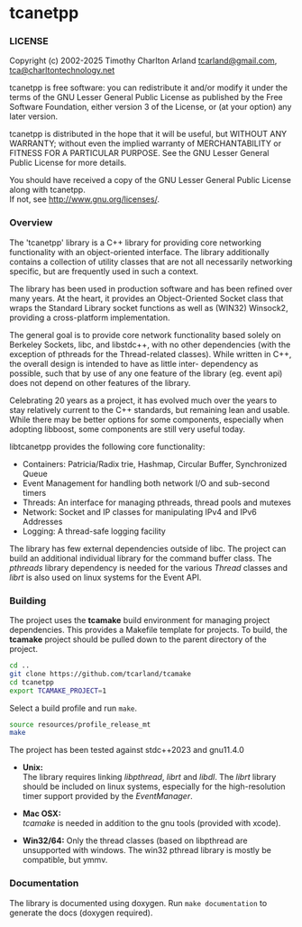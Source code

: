 tcanetpp
========

### LICENSE

  Copyright (c) 2002-2025 Timothy Charlton Arland 
        <tcarland@gmail.com>, <tca@charltontechnology.net>

  tcanetpp is free software: you can redistribute it and/or modify
  it under the terms of the GNU Lesser General Public License as
  published by the Free Software Foundation, either version 3 of
  the License, or (at your option) any later version.

  tcanetpp is distributed in the hope that it will be useful,
  but WITHOUT ANY WARRANTY; without even the implied warranty of
  MERCHANTABILITY or FITNESS FOR A PARTICULAR PURPOSE.  See the
  GNU Lesser General Public License for more details.

  You should have received a copy of the GNU Lesser General Public
  License along with tcanetpp.  
  If not, see <http://www.gnu.org/licenses/>.

<!--
  @mainpage tcanetpp
 -->

<!--
  @section overview
  -->
### Overview

The 'tcanetpp' library is a C++ library for providing core networking
functionality with an object-oriented interface. The library additionally
contains a collection of utility classes that are not all necessarily 
networking specific, but are frequently used in such a context.

The library has been used in production software and has been
refined over many years. At the heart, it provides an Object-Oriented
Socket class that wraps the Standard Library socket functions as well
as (WIN32) Winsock2, providing a cross-platform implementation.   

The general goal is to provide core network functionality based solely 
on Berkeley Sockets, libc, and libstdc++, with no other dependencies 
(with the exception of pthreads for the Thread-related classes). While 
written in C++, the overall design is intended to have as little inter-
dependency as possible, such that by use of any one feature of the 
library (eg. event api) does not depend on other features of the library.  

Celebrating 20 years as a project, it has evolved much over the years 
to stay relatively current to the C++ standards, but remaining lean and 
usable. While there may be better options for some components, especially 
when adopting libboost, some components are still very useful today. 

libtcanetpp provides the following core functionality:
 * Containers: Patricia/Radix trie, Hashmap, Circular Buffer, Synchronized Queue
 * Event Management for handling both network I/O and sub-second timers
 * Threads: An interface for managing pthreads, thread pools and mutexes
 * Network: Socket and IP classes for manipulating IPv4 and IPv6 Addresses
 * Logging: A thread-safe logging facility  
 
The library has few external dependencies outside of libc. The project can 
build an additional individual library for the command buffer class. The 
*pthreads* library dependency is needed for the various *Thread* classes 
and *librt* is also used on linux systems for the Event API.  


### Building

The project uses the **tcamake** build environment for managing project
dependencies. This provides a Makefile template for projects.  To build,
the **tcamake** project should be pulled down to the parent directory of
the project.
``` bash
cd ..
git clone https://github.com/tcarland/tcamake
cd tcanetpp
export TCAMAKE_PROJECT=1
```

Select a build profile and run `make`.
```bash
source resources/profile_release_mt
make
```

The project has been tested against stdc++2023 and gnu11.4.0

- **Unix:**  
  The library requires linking *libpthread*, *librt* and *libdl*.
  The *librt* library should be included on linux systems, especially for the
  high-resolution timer support provided by the *EventManager*.

- **Mac OSX:**  
  *tcamake* is needed in addition to the gnu tools (provided with xcode).

- **Win32/64:**
  Only the thread classes (based on libpthread are unsupported with windows.
  The win32 pthread library is mostly be compatible, but ymmv.


### Documentation

The library is documented using doxygen. Run `make documentation` to 
generate the docs (doxygen required). 

